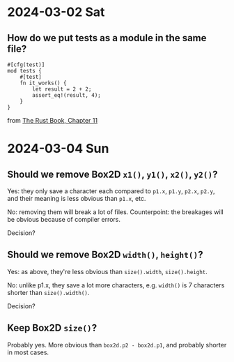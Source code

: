
# 2024-03-02 Sat

## How do we put tests as a module in the same file?

```
#[cfg(test)]
mod tests {
    #[test]
    fn it_works() {
        let result = 2 + 2;
        assert_eq!(result, 4);
    }
}
```

from [The Rust Book, Chapter 11](https://doc.rust-lang.org/book/ch11-01-writing-tests.html)



# 2024-03-04 Sun


## Should we remove Box2D `x1()`, `y1()`, `x2()`, `y2()`?

Yes: they only save a character each compared to `p1.x`, `p1.y`, `p2.x`, `p2.y`, and their meaning is less obvious than `p1.x`, etc.

No: removing them will break a lot of files.
Counterpoint: the breakages will be obvious because of compiler errors.

Decision?


## Should we remove Box2D `width()`, `height()`?

Yes: as above, they're less obvious than `size().width`, `size().height`.

No: unlike p1.x, they save a lot more characters, e.g. `width()` is 7 characters shorter than `size().width()`.

Decision?


## Keep Box2D `size()`?

Probably yes. More obvious than `box2d.p2 - box2d.p1`, and probably shorter in most cases.
